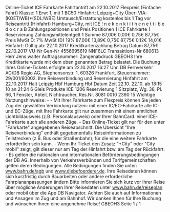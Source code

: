 Online-Ticket ICE Fahrkarte Fahrtantritt am 22.10.2017 Flexpreis (Einfache Fahrt) Klasse: 1 Erw: 1, mit 1 BC50 Hinfahrt: Leipzig+City Über: VIA: (KOET/WB)*(SDL/WBE) Umtausch/Erstattung kostenlos bis 1 Tag vor Reiseantritt (Hinfahrt) Hamburg+City, mit ICE ! n e k c n k i i t h c n e t t i b e d o c r a B Zahlungspositionen und Preis Positionen 1 ICE Fahrkarte 1 Reservierung Zahlungsmittelentgelt 1 Summe 87,00€ 0,00€ 0,75€ 87,75€ Preis MwSt D: 7% MwSt (D) 19% 87,00€ 13,89€ 0,75€ 87,75€ 0,12€ 14,01€ Hinfahrt: Gültig ab: 22.10.2017 Kreditkartenzahlung Betrag Datum 87,75€ 22.10.2017 VU-Nr Gen-Nr 4556695619 NNF6LC Transaktions-Nr 680613 Herr Jens walter Auftragsnummer: Zangenabdruck GBEOH3 Ihre Kreditkarte wurde mit dem oben genannten Betrag belastet. Die Buchung Ihres Online-Tickets erfolgte am 22.10.2017 16:27 Uhr. DB Fernverkehr AG/DB Regio AG, Stephensonstr. 1, 60326 Frankfurt, Steuernummer: 29/001/60002. Ihre Reiseverbindung und Reservierung Hinfahrt am 22.10.2017 Halt Leipzig Hbf Hamburg Hbf Datum Zeit 22.10. 22.10. ab 18:15 10 an 21:24 6 Gleis Produkte ICE 1206 Reservierung 1 Sitzplatz, Wg. 38, Pl. 66, 1 Fenster, Abteil, Nichtraucher, Res.Nr. 8081 0010 2390 15 Wichtige Nutzungshinweise: - - Mit Ihrer Fahrkarte zum Flexpreis können Sie jeden Zug der gewählten Verbindung nutzen: mit einer IC/EC-Fahrkarte alle IC- und EC-Züge, mit Ihre Fahrkarte gilt nur zusammen mit einem amtlichen Lichtbildausweis (z.B. Personalausweis) oder Ihrer BahnCard. einer ICE-Fahrkarte auch alle anderen Züge. - Das Online-Ticket gilt nur für den unter "Fahrkarte" angegebenen Reiseabschnitt. Die Übersicht "Ihre Reiseverbindung" enthält gegebenenfalls Reiseinformationen zu Teilstrecken (z.B. Bus oder Straßenbahn), für die eine weitere Fahrkarte erforderlich sein kann. - Wenn Ihr Ticket den Zusatz "+City" oder "City mobil" zeigt, gilt dieser nur am Tag der Hinfahrt bzw. am Tag der Rückfahrt. - Es gelten die nationalen und internationalen Beförderungsbedingungen der DB AG. Innerhalb von Verkehrsverbünden und Tarifgemeinschaften gelten deren Bedingungen. Alle Bedingungen finden Sie unter: www.bahn.de/agb und www.diebefoerderer.de. Ihre Reisedaten können sich kurzfristig durch Bauarbeiten oder andere erforderliche Fahrplananpassungen ändern Bitte informieren Sie sich kurz vor Ihrer Reise über mögliche Änderungen Ihrer Reisedaten unter www.bahn.de/reiseplan oder mobil über die App DB Navigator. Achten Sie auch auf Informationen und Ansagen im Zug und am Bahnhof. Wir danken Ihnen für Ihre Buchung und wünschen Ihnen eine angenehme Reise! GBEOH3 Seite 1 / 1